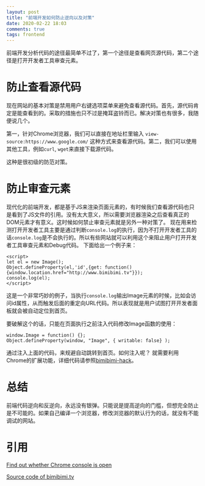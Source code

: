 ```yaml
---
layout: post
title: "前端开发如何防止逆向以及对策"
date: 2020-02-22 18:03
comments: true
tags: frontend
---
```


前端开发分析代码的途径最简单不过了，第一个途径是查看网页源代码，第二个途径是打开开发者工具审查元素。

# 防止查看源代码

现在网站的基本对策是禁用用户右键选项菜单来避免查看源代码。首先，源代码肯定是能查看到的。采取的措施也只不过是掩耳盗铃而已。解决对策也有很多，我随便说几个。

第一，针对Chrome浏览器，我们可以直接在地址栏里输入 `view-source:https://www.google.com/` 这种方式来查看源代码。第二，我们可以使用其他工具，例如`curl`, `wget`来直接下载源代码。

这种是很初级的防范对策。

# 防止审查元素

现代化的前端开发，都是基于JS来渲染页面元素的，有时候我们查看源代码也只是看到了JS文件的引用。没有太大意义，所以需要浏览器渲染之后查看真正的DOM元素才有意义。这时候如何禁止审查元素就是另外一种对策了。
现在用来检测打开开发者工具主要是通过判断`console.log`的执行，因为不打开开发者工具的话`console.log`是不会执行的。所以有些网站就可以利用这个来阻止用户打开开发者工具审查元素和Debug代码。
下面给出一个例子来：

    <script>
    let el = new Image();
    Object.defineProperty(el,'id',{get: function(){window.location.href="http://www.bimibimi.tv"}});
    console.log(el);
    </script>

这是一个非常巧妙的例子，当执行`console.log`输出Image元素的时候，比如会访问id属性，从而触发后面的重定向URL代码。所以表现就是用户试图打开开发者面板就会被自动定位到首页。

要破解这个的话，只能在页面执行之前注入代码修改Image函数的使用：

    window.Image = function() {};
    Object.defineProperty(window, "Image", { writable: false} );

通过注入上面的代码，来规避自动跳转到首页。如何注入呢？ 就需要利用Chrome的扩展功能，详细代码请参照[bimibimi-hack](https://github.com/acgotaku/bimibimi-hack)。


# 总结

前端代码逆向和反逆向，永远没有银弹。只能说是提高逆向的门槛，但想完全防止是不可能的。如果自己编译一个浏览器，修改浏览器的默认行为的话，就没有不能调试的网站。

# 引用

[Find out whether Chrome console is open](https://stackoverflow.com/questions/7798748/find-out-whether-chrome-console-is-open)

[Source code of bimibimi.tv](view-source:http://www.bimibimi.tv/bangumi/640/play/1/1/)
